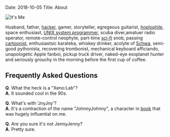 Date: 2018-10-05
Title: About

![It's Me][7]

Husband, father, [hacker][1], gamer, storyteller, egregeous guitarist,
[hoplophile][2], space enthusiast, [UNIX system programmer][3], scuba
diver,amatuer radio operator, remote-control neophyte, part-time [sci-fi][4]
snob, passing [cartoonist][5], enthusiastsic karateka, whiskey drinker,
acolyte of [Schwa][6], semi-good pythonista, recovering trombonist,
mechanical keyboard afficiando, unapologetic Apple fanboi, pickup
truck driver, naked-eye exoplanet hunter and seriously grouchy in the
morning before the first cup of coffee.

## Frequently Asked Questions

**Q**. What the heck is a "Xeno:Lab"?<br>
**A**. It sounded cool in the 90s.<p>

**Q**. What's with 'JnyJny'?<br>
**A**. It's a contraction of the name "JohnnyJohnny", a character in [book][8] that was hugely influential on me.<p>
**Q**. Are you sure it's not JennyJenny?<br>
**A**. Pretty sure.<p>


[1]: https://github.com/JnyJny
[2]: https://www.urbandictionary.com/define.php?term=hoplophile
[3]: https://linkedin.com/in/erikoshaughnessy
[4]: https://sci-fi-orama.com
[5]: https://deviantart.com/jnyjny/gallery
[6]: https://en.wikipedia.org/wiki/Schwa_(art)
[7]: {filename}/images/SelfPortrait.jpg
[8]: https://www.amazon.com/Long-Run-Daniel-Keys-Moran/dp/1939888336
